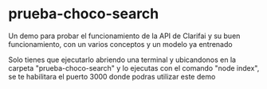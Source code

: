 # prueba-choco-search
Un demo para probar el funcionamiento de la API de Clarifai y su buen funcionamiento, con un varios conceptos y un modelo ya entrenado

Solo tienes que ejecutarlo abriendo una terminal y ubicandonos en la carpeta "prueba-choco-search" y lo ejecutas con el comando "node index", se te habilitara el puerto 3000 donde podras utilizar este demo
